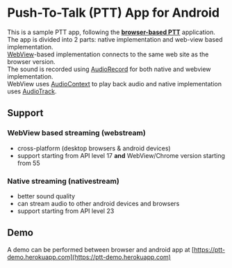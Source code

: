 # Push-To-Talk (PTT) App for Android

This is a sample PTT app, following the [**browser-based PTT**](https://github.com/merve40/ptt) application. The app is divided into 2 parts: native implementation and web-view based implementation.    
[WebView](https://developer.android.com/reference/android/webkit/WebView)-based implementation connects to the same web site as the browser version.    
The sound is recorded using [AudioRecord](https://developer.android.com/reference/android/media/AudioRecord.html?hl=en) for both native and webview implementation.    
WebView uses [AudioContext](https://developer.mozilla.org/en-US/docs/Web/API/AudioContext) to play back audio and native implementation uses [AudioTrack](https://developer.android.com/reference/android/media/AudioTrack).


## Support

### WebView based streaming (webstream) 
* cross-platform (desktop browsers & android devices)
* support starting from API level 17 **and** WebView/Chrome version starting from 55    


### Native streaming (nativestream)    
* better sound quality
* can stream audio to other android devices and browsers
* support starting from API level 23 

## Demo 
A demo can be performed between browser and android app at [https://ptt-demo.herokuapp.com](https://ptt-demo.herokuapp.com)
